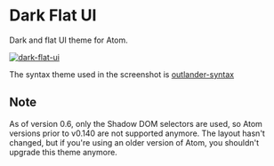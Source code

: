 # Dark Flat UI

Dark and flat UI theme for Atom.

[![dark-flat-ui](https://github.com/olmokramer/atom-dark-flat-ui/raw/master/screenshot.png)](https://github.com/olmokramer/atom-dark-flat-ui/raw/master/screenshot.png)

The syntax theme used in the screenshot is [outlander-syntax](https://atom.io/packages/outlander-syntax)

## Note

As of version 0.6, only the Shadow DOM selectors are used, so Atom versions prior to v0.140 are not supported anymore. The layout hasn't changed, but if you're using an older version of Atom, you shouldn't upgrade this theme anymore.
